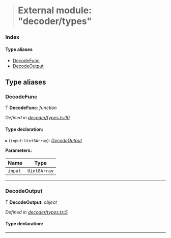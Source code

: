 > # External module: "decoder/types"

### Index

#### Type aliases

* [DecodeFunc](_decoder_types_.md#decodefunc)
* [DecodeOutput](_decoder_types_.md#decodeoutput)

## Type aliases

###  DecodeFunc

Ƭ **DecodeFunc**: *function*

*Defined in [decoder/types.ts:10](https://github.com/polkadot-js/common/blob/0021731/packages/util-rlp/src/decoder/types.ts#L10)*

#### Type declaration:

▸ (`input`: `Uint8Array`): *[DecodeOutput](_decoder_types_.md#decodeoutput)*

**Parameters:**

Name | Type |
------ | ------ |
`input` | `Uint8Array` |

___

###  DecodeOutput

Ƭ **DecodeOutput**: *object*

*Defined in [decoder/types.ts:5](https://github.com/polkadot-js/common/blob/0021731/packages/util-rlp/src/decoder/types.ts#L5)*

#### Type declaration:

___